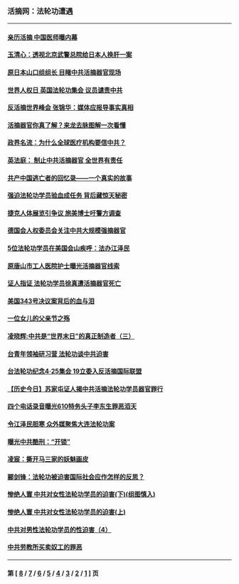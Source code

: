 ### 活摘网：法轮功遭遇
---
#### [亲历活摘 中国医师曝内幕](../../pages/nf5881/n14040389.md?09160430) 
#### [玉清心：透视北京武警总院给日本人换肝一案](../../pages/nf5881/n13771978.md?09160430) 
#### [原日本山口组组长 目睹中共活摘器官现场](../../pages/nf5881/n13767360.md?09160430) 
#### [世界人权日 英国法轮功集会 议员谴责中共](../../pages/nf5881/n13431763.md?09160430) 
#### [反活摘世界峰会 张锦华：媒体应报导事实真相](../../pages/nf5881/n13278502.md?09160430) 
#### [活摘器官你真了解？来龙去脉图解一次看懂](../../pages/nf5881/n13013820.md?09160430) 
#### [政界名流：为什么全球医疗机构要信中共？](../../pages/nf5881/n11945479.md?09160430) 
#### [英法庭： 制止中共活摘器官 全世界有责任](../../pages/nf5881/n11330691.md?09160430) 
#### [共产中国逃亡者的回忆录——一个真实的故事](../../pages/nf5881/n10918649.md?09160430) 
#### [强迫法轮功学员验血成任务 背后藏惊天秘密](../../pages/nf5881/n4252384.md?09160430) 
#### [捷克人体展览引争议 旅美博士吁警方调查](../../pages/nf5881/n9429187.md?09160430) 
#### [德国会人权委员会关注中共大规模强摘器官](../../pages/nf5881/n8418950.md?09160430) 
#### [5位法轮功学员在美国会山疾呼：法办江泽民](../../pages/nf5881/n8101519.md?09160430) 
#### [原唐山市工人医院护士曝光活摘器官线索](../../pages/nf5881/n8076384.md?09160430) 
#### [证人指证 法轮功学员徐真遭活摘器官死亡](../../pages/nf5881/n8042467.md?09160430) 
#### [美国343号决议案背后的血与泪](../../pages/nf5881/n8020684.md?09160430) 
#### [一位女儿的父亲节之殇](../../pages/nf5881/n8014122.md?09160430) 
#### [凌晓辉:中共是“世界末日”的真正制造者（三）](../../pages/nf5881/n4210333.md?09160430) 
#### [台青年领袖研习营 法轮功谈中共迫害](../../pages/nf5881/n4141857.md?09160430) 
#### [台法轮功纪念4‧25集会 19立委入反活摘国际联盟](../../pages/nf5881/n4141821.md?09160430) 
#### [【历史今日】苏家屯证人揭中共活摘法轮功学员器官罪行](../../pages/nf5881/n4135912.md?09160430) 
#### [四个电话录音曝光610特务头子李东生罪恶滔天](../../pages/nf5881/n4040060.md?09160430) 
#### [令江泽民胆寒 众外媒聚焦大连法轮功案](../../pages/nf5881/n3932671.md?09160430) 
#### [曝光中共酷刑：“开锁”](../../pages/nf5881/n3889373.md?09160430) 
#### [凌宸：撕开马三家的妖魅画皮](../../pages/nf5881/n3849369.md?09160430) 
#### [郦剑锋：法轮功被迫害国际社会应作怎样的反思？](../../pages/nf5881/n3824560.md?09160430) 
#### [惨绝人寰 中共对女性法轮功学员的迫害(下)(组图慎入)](../../pages/nf5881/n3816285.md?09160430) 
#### [惨绝人寰 中共对女性法轮功学员的迫害(上)](../../pages/nf5881/n3815374.md?09160430) 
#### [中共对男性法轮功学员的性迫害（4）](../../pages/nf5881/n3769144.md?09160430) 
#### [中共劳教所买卖奴工的罪恶](../../pages/nf5881/n3769378.md?09160430) 

---
#### 第 [ [8](./8.md?09160430) / [7](./7.md?09160430) / [6](./6.md?09160430) / [5](./5.md?09160430) / [4](./4.md?09160430) / [3](./3.md?09160430) / [2](./2.md?09160430) / [1](./1.md?09160430) ] 页
